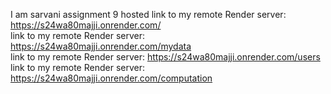 I am sarvani assignment 9  hosted
link to my remote Render server: https://s24wa80majji.onrender.com/<br>
link to my remote Render server: https://s24wa80majji.onrender.com/mydata<br>
link to my remote Render server: https://s24wa80majji.onrender.com/users<br>
link to my remote Render server: https://s24wa80majji.onrender.com/computation<br>